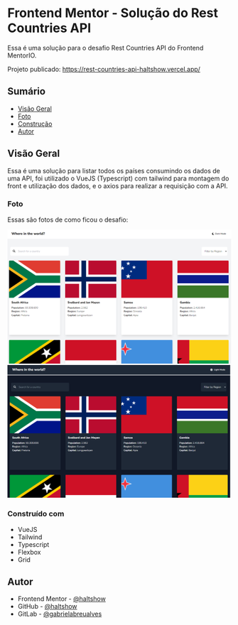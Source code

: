 # Frontend Mentor - Solução do Rest Countries API

Essa é uma solução para o desafio Rest Countries API do Frontend MentorIO.

Projeto publicado: https://rest-countries-api-haltshow.vercel.app/

## Sumário

- [Visão Geral](#visão-geral)
- [Foto](#foto)
- [Construção](#construído-com)
- [Autor](#autor)

## Visão Geral

Essa é uma solução para listar todos os países consumindo os dados de uma API, foi utilizado o VueJS (Typescript) com tailwind para montagem do front e utilização dos dados, e o axios para realizar a requisição com a API.

### Foto

Essas são fotos de como ficou o desafio:

![](./screenshot.PNG)
![](./screenshot-dark.PNG)

### Construído com

- VueJS
- Tailwind
- Typescript
- Flexbox
- Grid

## Autor

- Frontend Mentor - [@haltshow](https://www.frontendmentor.io/profile/haltshow)
- GitHub - [@haltshow](https://github.com/haltshow)
- GitLab - [@gabrielabreualves](https://gitlab.com/gabrielabreualves)
